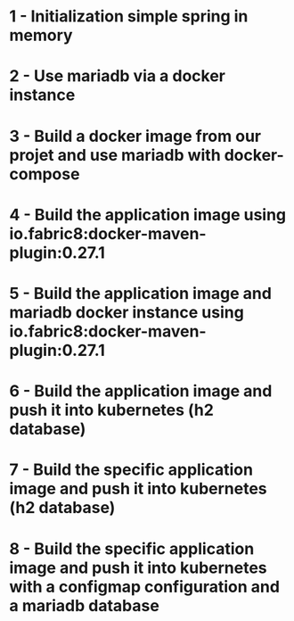 # 1 - Initialization simple spring in memory
# 2 - Use mariadb via a docker instance
# 3 - Build a docker image from our projet and use mariadb with docker-compose
# 4 - Build the application image using io.fabric8:docker-maven-plugin:0.27.1
# 5 - Build the application image and mariadb docker instance using io.fabric8:docker-maven-plugin:0.27.1
# 6 - Build the application image and push it into kubernetes (h2 database)
# 7 - Build the specific application image and push it into kubernetes (h2 database)
# 8 - Build the specific application image and push it into kubernetes with a configmap configuration and a mariadb database
